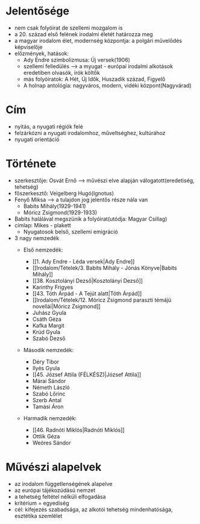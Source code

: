 # Jelentősége

- nem csak folyóirat de szellemi mozgalom is
- a 20. század első felének irodalmi életét határozza meg
- a magyar irodalom élet, modernség központja: a polgári művelődés képviselője
- előzmények, hatások:
    - Ady Endre szimbolizmusa: Új versek(1906)
    - szellemi felledülés --> a myugat - európai irodalmi alkotások eredetiben olvasók, írók költők
    - más folyóiratok: A Hét, Új Idők, Huszadik század, Figyelő
    - A holnap antológia: nagyváros, modern, vidéki központ(Nagyvárad)

# Cím

- nyitás, a nyugati régiók felé
- felzárkózni a nyugati irodalomhoz, műveltséghez, kultúrához
- nyugati orientáció

# Története

- szerkesztője: Osvát Ernő --> művészi elve alapján válogatott(eredetiség, tehetség)
- főszerkesztő: Veigelberg Hugó(Ignotus)
- Fenyő Miksa --> a tulajdon jog jelentős része nála van
    - Babits Mihály(1929-1941)
    - Móricz Zsigmond(1929-1933)
- Babits halálával megszünik a folyóirat(utódja: Magyar Csillag)
- címlap: Mikes - plakett
    - Nyugatosok belső, szellemi emigráció
- 3 nagy nemzedék
    - Első nemzedék:
         - [[1. Ady Endre - Léda versek|Ady Endre]]
         - [[Irodalom/Tételek/3. Babits Mihály - Jónás Könyve|Babits Mihály]]
         - [[38. Kosztolányi Dezső|Kosztolányi Dezső]]
         - Karinthy Frigyes
         - [[43. Tóth Árpád - A Tejút alatt|Tóth Árpád]]
         - [[Irodalom/Tételek/12. Móricz Zsigmond paraszti témájú novellái|Móricz Zsigmond]]
         - Juhász Gyula
         - Csáth Géza
         - Kafka Margit
         - Krúd Gyula
         - Szabó Dezső

    - Második nemzedék:
         - Déry Tibor
         - Ilyés Gyula
         - [[45. József Attila (FÉLKÉSZ)|József Attila]]
         - Márai Sándor
         - Németh László
         - Szabó Lőrinc
         - Szerb Antal
         - Tamási Áron

    - Harmadik nemzedék:
         - [[46. Radnóti Miklós|Radnóti Miklós]]
         - Ottlik Géza
         - Weöres Sándor

# Művészi alapelvek

- az irodalom függetlenségének alapelve
- az európai tájékozúdású nemzet
- a tehetség feltétel nélküli elfogadása
- kritérium = egyediség
- cél: kifejezés szabadsága, az alkotói tehetség mindenhatósága, esztétika szemlélet

